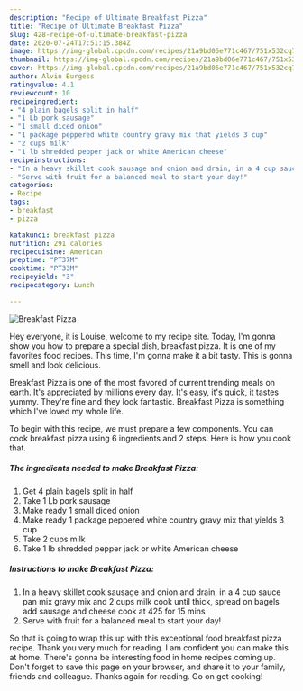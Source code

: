 ```yaml
---
description: "Recipe of Ultimate Breakfast Pizza"
title: "Recipe of Ultimate Breakfast Pizza"
slug: 428-recipe-of-ultimate-breakfast-pizza
date: 2020-07-24T17:51:15.384Z
image: https://img-global.cpcdn.com/recipes/21a9bd06e771c467/751x532cq70/breakfast-pizza-recipe-main-photo.jpg
thumbnail: https://img-global.cpcdn.com/recipes/21a9bd06e771c467/751x532cq70/breakfast-pizza-recipe-main-photo.jpg
cover: https://img-global.cpcdn.com/recipes/21a9bd06e771c467/751x532cq70/breakfast-pizza-recipe-main-photo.jpg
author: Alvin Burgess
ratingvalue: 4.1
reviewcount: 10
recipeingredient:
- "4 plain bagels split in half"
- "1 Lb pork sausage"
- "1 small diced onion"
- "1 package peppered white country gravy mix that yields 3 cup"
- "2 cups milk"
- "1 lb shredded pepper jack or white American cheese"
recipeinstructions:
- "In a heavy skillet cook sausage and onion and drain, in a 4 cup sauce pan mix gravy mix and 2 cups milk cook until thick, spread on bagels add sausage and cheese cook at 425 for 15 mins"
- "Serve with fruit for a balanced meal to start your day!"
categories:
- Recipe
tags:
- breakfast
- pizza

katakunci: breakfast pizza 
nutrition: 291 calories
recipecuisine: American
preptime: "PT37M"
cooktime: "PT33M"
recipeyield: "3"
recipecategory: Lunch

---
```



![Breakfast Pizza](https://img-global.cpcdn.com/recipes/21a9bd06e771c467/751x532cq70/breakfast-pizza-recipe-main-photo.jpg)

Hey everyone, it is Louise, welcome to my recipe site. Today, I'm gonna show you how to prepare a special dish, breakfast pizza. It is one of my favorites food recipes. This time, I'm gonna make it a bit tasty. This is gonna smell and look delicious.



Breakfast Pizza is one of the most favored of current trending meals on earth. It's appreciated by millions every day. It's easy, it's quick, it tastes yummy. They're fine and they look fantastic. Breakfast Pizza is something which I've loved my whole life.


To begin with this recipe, we must prepare a few components. You can cook breakfast pizza using 6 ingredients and 2 steps. Here is how you cook that.

<!--inarticleads1-->

##### The ingredients needed to make Breakfast Pizza:

1. Get 4 plain bagels split in half
1. Take 1 Lb pork sausage
1. Make ready 1 small diced onion
1. Make ready 1 package peppered white country gravy mix that yields 3 cup
1. Take 2 cups milk
1. Take 1 lb shredded pepper jack or white American cheese




<!--inarticleads2-->

##### Instructions to make Breakfast Pizza:

1. In a heavy skillet cook sausage and onion and drain, in a 4 cup sauce pan mix gravy mix and 2 cups milk cook until thick, spread on bagels add sausage and cheese cook at 425 for 15 mins
1. Serve with fruit for a balanced meal to start your day!




So that is going to wrap this up with this exceptional food breakfast pizza recipe. Thank you very much for reading. I am confident you can make this at home. There's gonna be interesting food in home recipes coming up. Don't forget to save this page on your browser, and share it to your family, friends and colleague. Thanks again for reading. Go on get cooking!

